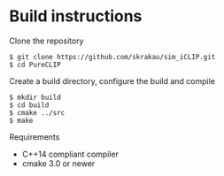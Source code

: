 # Build instructions

Clone the repository

    $ git clone https://github.com/skrakau/sim_iCLIP.git
    $ cd PureCLIP

Create a build directory, configure the build and compile

    $ mkdir build
    $ cd build
    $ cmake ../src
    $ make

Requirements

 - C++14 compliant compiler
 - cmake 3.0 or newer

